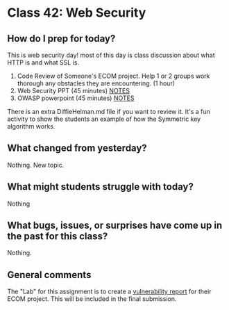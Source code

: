 # Class 42: Web Security

## How do I prep for today?
This is web security day! most of this day is class discussion about what HTTP is and what SSL is.

1. Code Review of Someone's ECOM project. Help 1 or 2 groups work thorough any
obstacles they are encountering. (1 hour)
1. Web Security PPT (45 minutes) [NOTES](./Resources/HTTPS.md)
2. OWASP powerpoint (45 minutes) [NOTES](./Resources/OWASP.md)

There is an extra DiffieHelman.md file if you want to review it. It's 
a fun activity to show the students an example of how the Symmetric key algorithm works.

## What changed from yesterday? 
Nothing. New topic. 

## What might students struggle with today?  
Nothing

## What bugs, issues, or surprises have come up in the past for this class?
Nothing.

## General comments

The "Lab" for this assignment is to create a [vulnerability report](/../../ECOM_Project.md) for their ECOM project. This 
will be included in the final submission. 